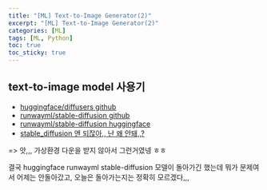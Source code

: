 ```yaml
---
title: "[ML] Text-to-Image Generator(2)"
excerpt: "[ML] Text-to-Image Generator(2)"
categories: [ML]
tags: [ML, Python]
toc: true
toc_sticky: true
---
```


## text-to-image model 사용기

- [huggingface/diffusers github](https://github.com/huggingface/diffusers)
- [runwayml/stable-diffusion github](https://github.com/runwayml/stable-diffusion)
- [runwayml/stable-diffusion huggingface](https://huggingface.co/runwayml/stable-diffusion-v1-5)
- [stable_diffusion 앤 되잖아,, 난 왜 안돼,,?](https://colab.research.google.com/github/huggingface/notebooks/blob/main/diffusers/stable_diffusion.ipynb#scrollTo=xSKWBKFPArKS) <br>

=> 앗,,, 가상환경 다운을 받지 않아서 그런거였넹 ㅎㅎ <br>

결국 huggingface runwayml stable-diffusion 모델이 돌아가긴 했는데 뭐가 문제여서 어제는 안돌아갔고, 오늘은 돌아가는지는 정확히 모르겠다,,,
